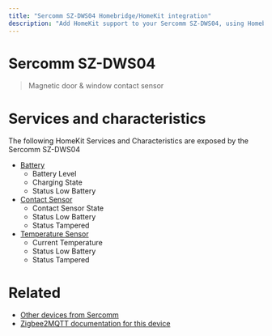 ```yaml
---
title: "Sercomm SZ-DWS04 Homebridge/HomeKit integration"
description: "Add HomeKit support to your Sercomm SZ-DWS04, using Homebridge, Zigbee2MQTT and homebridge-z2m."
---
```

<!---
This file has been GENERATED using src/docgen/docgen.ts
DO NOT EDIT THIS FILE MANUALLY!
-->
# Sercomm SZ-DWS04
> Magnetic door & window contact sensor


# Services and characteristics
The following HomeKit Services and Characteristics are exposed by
the Sercomm SZ-DWS04

* [Battery](../../battery.md)
  * Battery Level
  * Charging State
  * Status Low Battery
* [Contact Sensor](../../sensors.md)
  * Contact Sensor State
  * Status Low Battery
  * Status Tampered
* [Temperature Sensor](../../sensors.md)
  * Current Temperature
  * Status Low Battery
  * Status Tampered


# Related
* [Other devices from Sercomm](../index.md#sercomm)
* [Zigbee2MQTT documentation for this device](https://www.zigbee2mqtt.io/devices/SZ-DWS04.html)